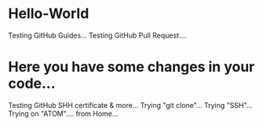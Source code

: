 # Hello-World
Testing GitHub Guides...
Testing GitHub Pull Request....

Here you have some changes in your code...
==========================================
Testing GitHub SHH certificate & more...
Trying "git clone"...
Trying "SSH"...
Trying on "ATOM".... from Home...
